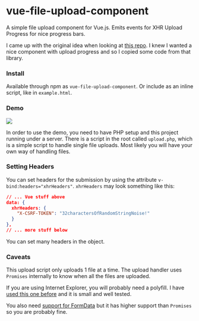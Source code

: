 # vue-file-upload-component

A simple file upload component for Vue.js. Emits events for XHR Upload Progress for nice progress bars.

I came up with the original idea when looking at [this repo](https://github.com/tj/s3.js). I knew I wanted a nice component with upload progress and so I copied some code from that library.

### Install

Available through npm as `vue-file-upload-component`. Or include as an inline script, like in `example.html`.

### Demo

![](http://cl.ly/image/3k2M2I0f4417/Screen%20Recording%202015-12-04%20at%2008.58%20AM.gif)

In order to use the demo, you need to have PHP setup and this project running under a server. There is a script in the root called `upload.php`, which is a simple script to handle single file uploads. Most likely you will have your own way of handling files.

### Setting Headers

You can set headers for the submission by using the attribute `v-bind:headers="xhrHeaders"`. `xhrHeaders` may look something like this:

```json
// ... Vue stuff above
data: {
  xhrHeaders: {
    "X-CSRF-TOKEN": "32charactersOfRandomStringNoise!"
  }
},
// ... more stuff below
```

You can set many headers in the object.

### Caveats

This upload script only uploads 1 file at a time. The upload handler uses `Promises` internally to know when all the files are uploaded.

If you are using Internet Explorer, you will probably need a polyfill. I have [used this one before](https://github.com/getify/native-promise-only) and it is small and well tested.

You also need [support for FormData](https://developer.mozilla.org/en-US/docs/Web/API/FormData) but it has higher support than `Promises` so you are probably fine.
